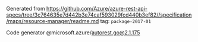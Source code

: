 Generated from https://github.com/Azure/azure-rest-api-specs/tree/3c764635e7d442b3e74caf593029fcd440b3ef82//specification/maps/resource-manager/readme.md tag: `package-2017-01`

Code generator @microsoft.azure/autorest.go@2.1.175


